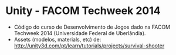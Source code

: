 Unity - FACOM Techweek 2014
===========
* Código do curso de Desenvolvimento de Jogos dado na FACOM Techweek 2014 (Universidade Federal de Uberlândia).
* Assets (modelos, materials, etc) de: http://unity3d.com/pt/learn/tutorials/projects/survival-shooter